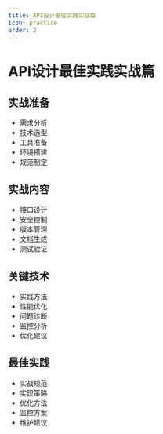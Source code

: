 ```yaml
---
title: API设计最佳实践实战篇
icon: practice
order: 2
---
```


# API设计最佳实践实战篇

## 实战准备
- 需求分析
- 技术选型
- 工具准备
- 环境搭建
- 规范制定

## 实战内容
- 接口设计
- 安全控制
- 版本管理
- 文档生成
- 测试验证

## 关键技术
- 实践方法
- 性能优化
- 问题诊断
- 监控分析
- 优化建议

## 最佳实践
- 实战规范
- 实现策略
- 优化方法
- 监控方案
- 维护建议
